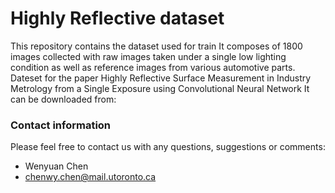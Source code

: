 # Highly Reflective dataset
This repository contains the dataset used for train
It composes of 1800 images collected with raw images taken under a single low lighting condition as well as reference images from various automotive parts.
Dateset for the paper  Highly Reflective Surface Measurement in Industry Metrology from a Single Exposure using Convolutional Neural Network
It can be downloaded from: 

### Contact information
Please feel free to contact us with any questions, suggestions or comments:
- Wenyuan Chen
- chenwy.chen@mail.utoronto.ca
